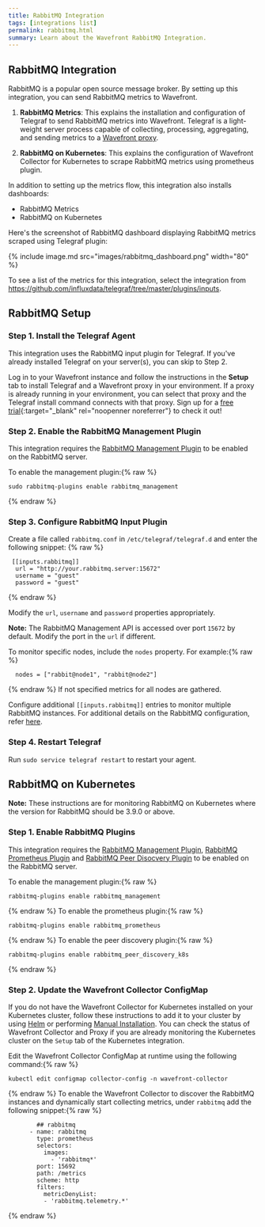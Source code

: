 ```yaml
---
title: RabbitMQ Integration
tags: [integrations list]
permalink: rabbitmq.html
summary: Learn about the Wavefront RabbitMQ Integration.
---
```

## RabbitMQ Integration

RabbitMQ is a popular open source message broker. By setting up this integration, you can send RabbitMQ metrics to Wavefront.

1. **RabbitMQ Metrics**: This explains the installation and configuration of Telegraf to send RabbitMQ metrics into Wavefront. Telegraf is a light-weight server process capable of collecting, processing, aggregating, and sending metrics to a [Wavefront proxy](https://docs.wavefront.com/proxies.html).

2. **RabbitMQ on Kubernetes**: This explains the configuration of Wavefront Collector for Kubernetes to scrape RabbitMQ metrics using prometheus plugin.

In addition to setting up the metrics flow, this integration also installs dashboards:
* RabbitMQ Metrics
* RabbitMQ on Kubernetes

Here's the screenshot of RabbitMQ dashboard displaying RabbitMQ metrics scraped using Telegraf plugin:

{% include image.md src="images/rabbitmq_dashboard.png" width="80" %}

To see a list of the metrics for this integration, select the integration from <https://github.com/influxdata/telegraf/tree/master/plugins/inputs>.
## RabbitMQ Setup



### Step 1. Install the Telegraf Agent

This integration uses the RabbitMQ input plugin for Telegraf. If you've already installed Telegraf on your server(s), you can skip to Step 2.

Log in to your Wavefront instance and follow the instructions in the **Setup** tab to install Telegraf and a Wavefront proxy in your environment. If a proxy is already running in your environment, you can select that proxy and the Telegraf install command connects with that proxy. Sign up for a [free trial](https://tanzu.vmware.com/observability-trial){:target="_blank" rel="noopenner noreferrer"} to check it out!

### Step 2. Enable the RabbitMQ Management Plugin

This integration requires the [RabbitMQ Management Plugin](https://www.rabbitmq.com/management.html) to be enabled on the RabbitMQ server.

To enable the management plugin:{% raw %}
```
sudo rabbitmq-plugins enable rabbitmq_management
```
{% endraw %}

### Step 3. Configure RabbitMQ Input Plugin

Create a file called `rabbitmq.conf` in `/etc/telegraf/telegraf.d` and enter the following snippet:
{% raw %}
```
 [[inputs.rabbitmq]]
  url = "http://your.rabbitmq.server:15672"
  username = "guest"
  password = "guest"
```
{% endraw %}

Modify the `url`, `username` and `password` properties appropriately.

**Note:** The RabbitMQ Management API is accessed over port `15672` by default. Modify the port in the `url` if different.

To monitor specific nodes, include the `nodes` property. For example:{% raw %}
```
  nodes = ["rabbit@node1", "rabbit@node2"]
```
{% endraw %}
If not specified metrics for all nodes are gathered.

Configure additional `[[inputs.rabbitmq]]` entries to monitor multiple RabbitMQ instances. For additional details on the RabbitMQ configuration, refer [here](https://github.com/influxdata/telegraf/blob/master/plugins/inputs/rabbitmq/README.md).

### Step 4. Restart Telegraf

Run `sudo service telegraf restart` to restart your agent.



## RabbitMQ on Kubernetes 
**Note:** These instructions are for monitoring RabbitMQ on Kubernetes where the version for RabbitMQ should be 3.9.0 or above.

### Step 1. Enable RabbitMQ Plugins

This integration requires the [RabbitMQ Management Plugin](https://www.rabbitmq.com/management.html), [RabbitMQ Prometheus Plugin](https://www.rabbitmq.com/prometheus.html) and [RabbitMQ Peer Disocvery Plugin](https://www.rabbitmq.com/cluster-formation.html) to be enabled on the RabbitMQ server.

To enable the management plugin:{% raw %}
```
rabbitmq-plugins enable rabbitmq_management
```
{% endraw %}
To enable the prometheus plugin:{% raw %}
```
rabbitmq-plugins enable rabbitmq_prometheus
```
{% endraw %}
To enable the peer discovery plugin:{% raw %}
```
rabbitmq-plugins enable rabbitmq_peer_discovery_k8s
```
{% endraw %}
### Step 2. Update the Wavefront Collector ConfigMap

If you do not have the Wavefront Collector for Kubernetes installed on your Kubernetes cluster, follow these instructions to add it to your cluster by using [Helm](https://docs.wavefront.com/kubernetes.html#kubernetes-quick-install-using-helm) or performing [Manual Installation](https://docs.wavefront.com/kubernetes.html#kubernetes-manual-install). You can check the status of Wavefront Collector and Proxy if you are already monitoring the Kubernetes cluster on the `Setup` tab of the Kubernetes integration.

Edit the Wavefront Collector ConfigMap at runtime using the following command:{% raw %}
```
kubectl edit configmap collector-config -n wavefront-collector
```
{% endraw %}
To enable the Wavefront Collector to discover the RabbitMQ instances and dynamically start collecting metrics, under `rabbitmq` add the following snippet:{% raw %}
```
        ## rabbitmq
      - name: rabbitmq
        type: prometheus
        selectors:
          images:
            - 'rabbitmq*'
        port: 15692
        path: /metrics
        scheme: http
        filters:
          metricDenyList:
          - 'rabbitmq.telemetry.*'
```
{% endraw %}



